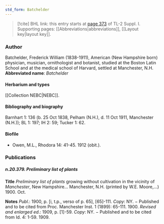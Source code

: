```yaml
---
std_form: Batchelder
---
```


> [!cite] BHL link: this entry starts at [page 373](https://www.biodiversitylibrary.org/page/33265100) of TL-2 Suppl. I.
> Supporting pages: [[Abbreviations|abbreviations]], [[Layout key|layout key]].

### Author

Batchelder, Frederick William (1838-1911), American (New Hampshire born) physician, musician, ornithologist and botanist, studied at the Boston Latin School and at the medical school of Harvard, settled at Manchester, N.H. 
**Abbreviated name**: *Batchelder*

#### Herbarium and types

[[Collection NEBC|NEBC]].

#### Bibliography and biography

Barnhart 1: 136 (b. 25 Oct 1838, Pelham (N.H.), d. 11 Oct 1911, Manchester (N.H.)); BL 1: 197; IH 2: 59; Tucker 1: 62.

#### Biofile

- Owen, M.L., Rhodora 14: 41-45. 1912 (obit.).

### Publications

##### n.20.379. Preliminary list of plants

**Title**
*Preliminary list of plants* growing without cultivation in the vicinity of *Manchester*, New Hampshire... Manchester, N.H. (printed by W.E. Moore,...) 1900. Oct.

**Notes**
*Publ*.: 1900, p. \[i, t.p., verso of p. 65\], \[65\]-111. *Copy*: NY. − Published and to be cited from Proc. Manchester Inst. 1 (1899): 65-111. 1900.
*Revised and enlarged ed*.: 1909, p. \[1\]-59. *Copy*: NY. − Published and to be cited from Id. 4: 1-59. 1909.

